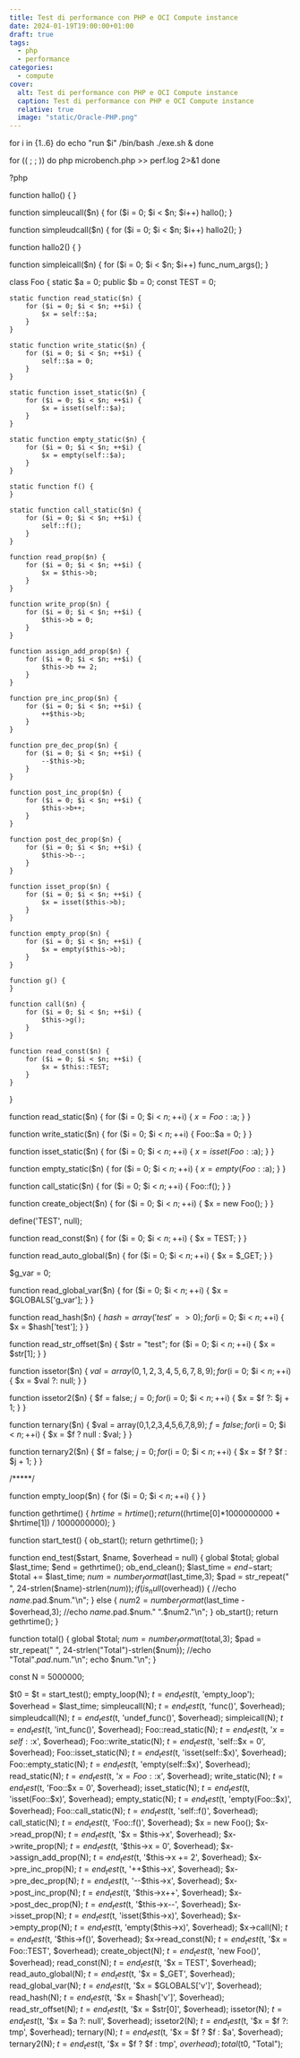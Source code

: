 ```yaml
---
title: Test di performance con PHP e OCI Compute instance
date: 2024-01-19T19:00:00+01:00
draft: true
tags:
  - php
  - performance
categories:
  - compute
cover:
  alt: Test di performance con PHP e OCI Compute instance
  caption: Test di performance con PHP e OCI Compute instance
  relative: true
  image: "static/Oracle-PHP.png"
---
```



for i in {1..6}
do 
        echo "run $i"
        /bin/bash ./exe.sh &
done


for (( ; ; ))
do
        php microbench.php >> perf.log 2>&1
done

?php

function hallo() {
}

function simpleucall($n) {
  for ($i = 0; $i < $n; $i++)
    hallo();
}

function simpleudcall($n) {
  for ($i = 0; $i < $n; $i++)
    hallo2();
}

function hallo2() {
}

function simpleicall($n) {
  for ($i = 0; $i < $n; $i++)
    func_num_args();
}

class Foo {
    static $a = 0;
    public $b = 0;
    const TEST = 0;

    static function read_static($n) {
        for ($i = 0; $i < $n; ++$i) {
            $x = self::$a;
        }
    }

    static function write_static($n) {
        for ($i = 0; $i < $n; ++$i) {
            self::$a = 0;
        }
    }

    static function isset_static($n) {
        for ($i = 0; $i < $n; ++$i) {
            $x = isset(self::$a);
        }
    }

    static function empty_static($n) {
        for ($i = 0; $i < $n; ++$i) {
            $x = empty(self::$a);
        }
    }

    static function f() {
    }

    static function call_static($n) {
        for ($i = 0; $i < $n; ++$i) {
            self::f();
        }
    }

    function read_prop($n) {
        for ($i = 0; $i < $n; ++$i) {
            $x = $this->b;
        }
    }

    function write_prop($n) {
        for ($i = 0; $i < $n; ++$i) {
            $this->b = 0;
        }
    }

    function assign_add_prop($n) {
        for ($i = 0; $i < $n; ++$i) {
            $this->b += 2;
        }
    }

    function pre_inc_prop($n) {
        for ($i = 0; $i < $n; ++$i) {
            ++$this->b;
        }
    }

    function pre_dec_prop($n) {
        for ($i = 0; $i < $n; ++$i) {
            --$this->b;
        }
    }

    function post_inc_prop($n) {
        for ($i = 0; $i < $n; ++$i) {
            $this->b++;
        }
    }

    function post_dec_prop($n) {
        for ($i = 0; $i < $n; ++$i) {
            $this->b--;
        }
    }

    function isset_prop($n) {
        for ($i = 0; $i < $n; ++$i) {
            $x = isset($this->b);
        }
    }

    function empty_prop($n) {
        for ($i = 0; $i < $n; ++$i) {
            $x = empty($this->b);
        }
    }

    function g() {
    }

    function call($n) {
        for ($i = 0; $i < $n; ++$i) {
            $this->g();
        }
    }

    function read_const($n) {
        for ($i = 0; $i < $n; ++$i) {
            $x = $this::TEST;
        }
    }

}

function read_static($n) {
    for ($i = 0; $i < $n; ++$i) {
        $x = Foo::$a;
    }
}

function write_static($n) {
    for ($i = 0; $i < $n; ++$i) {
        Foo::$a = 0;
    }
}

function isset_static($n) {
    for ($i = 0; $i < $n; ++$i) {
        $x = isset(Foo::$a);
    }
}

function empty_static($n) {
    for ($i = 0; $i < $n; ++$i) {
        $x = empty(Foo::$a);
    }
}

function call_static($n) {
    for ($i = 0; $i < $n; ++$i) {
        Foo::f();
    }
}

function create_object($n) {
    for ($i = 0; $i < $n; ++$i) {
        $x = new Foo();
    }
}

define('TEST', null);

function read_const($n) {
    for ($i = 0; $i < $n; ++$i) {
        $x = TEST;
    }
}

function read_auto_global($n) {
    for ($i = 0; $i < $n; ++$i) {
        $x = $_GET;
    }
}

$g_var = 0;

function read_global_var($n) {
    for ($i = 0; $i < $n; ++$i) {
        $x = $GLOBALS['g_var'];
    }
}

function read_hash($n) {
    $hash = array('test' => 0);
    for ($i = 0; $i < $n; ++$i) {
        $x = $hash['test'];
    }
}

function read_str_offset($n) {
    $str = "test";
    for ($i = 0; $i < $n; ++$i) {
        $x = $str[1];
    }
}

function issetor($n) {
    $val = array(0,1,2,3,4,5,6,7,8,9);
    for ($i = 0; $i < $n; ++$i) {
        $x = $val ?: null;
    }
}

function issetor2($n) {
    $f = false; $j = 0;
    for ($i = 0; $i < $n; ++$i) {
        $x = $f ?: $j + 1;
    }
}

function ternary($n) {
    $val = array(0,1,2,3,4,5,6,7,8,9);
    $f = false;
    for ($i = 0; $i < $n; ++$i) {
        $x = $f ? null : $val;
    }
}

function ternary2($n) {
    $f = false; $j = 0;
    for ($i = 0; $i < $n; ++$i) {
        $x = $f ? $f : $j + 1;
    }
}

/*****/

function empty_loop($n) {
    for ($i = 0; $i < $n; ++$i) {
    }
}

function gethrtime()
{
  $hrtime = hrtime();
  return (($hrtime[0]*1000000000 + $hrtime[1]) / 1000000000);
}

function start_test()
{
  ob_start();
  return gethrtime();
}

function end_test($start, $name, $overhead = null)
{
  global $total;
  global $last_time;
  $end = gethrtime();
  ob_end_clean();
  $last_time = $end-$start;
  $total += $last_time;
  $num = number_format($last_time,3);
  $pad = str_repeat(" ", 24-strlen($name)-strlen($num));
  if (is_null($overhead)) {
    //echo $name.$pad.$num."\n";
  } else {
    $num2 = number_format($last_time - $overhead,3);
    //echo $name.$pad.$num."    ".$num2."\n";
  }
  ob_start();
  return gethrtime();
}

function total()
{
  global $total;
  $num = number_format($total,3);
  $pad = str_repeat(" ", 24-strlen("Total")-strlen($num));
  //echo "Total".$pad.$num."\n";
  echo $num."\n";
}

const N = 5000000;

$t0 = $t = start_test();
empty_loop(N);
$t = end_test($t, 'empty_loop');
$overhead = $last_time;
simpleucall(N);
$t = end_test($t, 'func()', $overhead);
simpleudcall(N);
$t = end_test($t, 'undef_func()', $overhead);
simpleicall(N);
$t = end_test($t, 'int_func()', $overhead);
Foo::read_static(N);
$t = end_test($t, '$x = self::$x', $overhead);
Foo::write_static(N);
$t = end_test($t, 'self::$x = 0', $overhead);
Foo::isset_static(N);
$t = end_test($t, 'isset(self::$x)', $overhead);
Foo::empty_static(N);
$t = end_test($t, 'empty(self::$x)', $overhead);
read_static(N);
$t = end_test($t, '$x = Foo::$x', $overhead);
write_static(N);
$t = end_test($t, 'Foo::$x = 0', $overhead);
isset_static(N);
$t = end_test($t, 'isset(Foo::$x)', $overhead);
empty_static(N);
$t = end_test($t, 'empty(Foo::$x)', $overhead);
Foo::call_static(N);
$t = end_test($t, 'self::f()', $overhead);
call_static(N);
$t = end_test($t, 'Foo::f()', $overhead);
$x = new Foo();
$x->read_prop(N);
$t = end_test($t, '$x = $this->x', $overhead);
$x->write_prop(N);
$t = end_test($t, '$this->x = 0', $overhead);
$x->assign_add_prop(N);
$t = end_test($t, '$this->x += 2', $overhead);
$x->pre_inc_prop(N);
$t = end_test($t, '++$this->x', $overhead);
$x->pre_dec_prop(N);
$t = end_test($t, '--$this->x', $overhead);
$x->post_inc_prop(N);
$t = end_test($t, '$this->x++', $overhead);
$x->post_dec_prop(N);
$t = end_test($t, '$this->x--', $overhead);
$x->isset_prop(N);
$t = end_test($t, 'isset($this->x)', $overhead);
$x->empty_prop(N);
$t = end_test($t, 'empty($this->x)', $overhead);
$x->call(N);
$t = end_test($t, '$this->f()', $overhead);
$x->read_const(N);
$t = end_test($t, '$x = Foo::TEST', $overhead);
create_object(N);
$t = end_test($t, 'new Foo()', $overhead);
read_const(N);
$t = end_test($t, '$x = TEST', $overhead);
read_auto_global(N);
$t = end_test($t, '$x = $_GET', $overhead);
read_global_var(N);
$t = end_test($t, '$x = $GLOBALS[\'v\']', $overhead);
read_hash(N);
$t = end_test($t, '$x = $hash[\'v\']', $overhead);
read_str_offset(N);
$t = end_test($t, '$x = $str[0]', $overhead);
issetor(N);
$t = end_test($t, '$x = $a ?: null', $overhead);
issetor2(N);
$t = end_test($t, '$x = $f ?: tmp', $overhead);
ternary(N);
$t = end_test($t, '$x = $f ? $f : $a', $overhead);
ternary2(N);
$t = end_test($t, '$x = $f ? $f : tmp', $overhead);
total($t0, "Total");